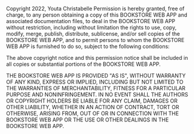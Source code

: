 Copyright 2022, Youta Christabelle
Permission is hereby granted, free of charge, to any person obtaining a copy of this BOOKSTORE WEB APP and associated documentation files, to deal in the BOOKSTORE WEB APP without restriction, including without limitation the rights to use, copy, modify, merge, publish, distribute, sublicense, and/or sell copies of the BOOKSTORE WEB APP, and to permit persons to whom the BOOKSTORE WEB APP is furnished to do so, subject to the following conditions:

The above copyright notice and this permission notice shall be included in all copies or substantial portions of the BOOKSTORE WEB APP.

THE BOOKSTORE WEB APP IS PROVIDED "AS IS", WITHOUT WARRANTY OF ANY KIND, EXPRESS OR IMPLIED, INCLUDING BUT NOT LIMITED TO THE WARRANTIES OF MERCHANTABILITY, FITNESS FOR A PARTICULAR PURPOSE AND NONINFRINGEMENT. IN NO EVENT SHALL THE AUTHORS OR COPYRIGHT HOLDERS BE LIABLE FOR ANY CLAIM, DAMAGES OR OTHER LIABILITY, WHETHER IN AN ACTION OF CONTRACT, TORT OR OTHERWISE, ARISING FROM, OUT OF OR IN CONNECTION WITH THE BOOKSTORE WEB APP OR THE USE OR OTHER DEALINGS IN THE BOOKSTORE WEB APP.